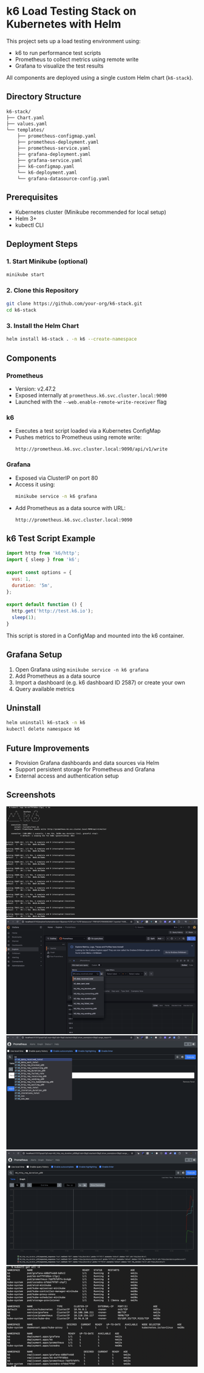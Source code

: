# k6 Load Testing Stack on Kubernetes with Helm

This project sets up a load testing environment using:

- k6 to run performance test scripts
- Prometheus to collect metrics using remote write
- Grafana to visualize the test results

All components are deployed using a single custom Helm chart (`k6-stack`).

## Directory Structure

```
k6-stack/
├── Chart.yaml
├── values.yaml
└── templates/
    ├── prometheus-configmap.yaml
    ├── prometheus-deployment.yaml
    ├── prometheus-service.yaml
    ├── grafana-deployment.yaml
    ├── grafana-service.yaml
    ├── k6-configmap.yaml
    └── k6-deployment.yaml
    └── grafana-datasource-config.yaml
```

## Prerequisites

- Kubernetes cluster (Minikube recommended for local setup)
- Helm 3+
- kubectl CLI

## Deployment Steps

### 1. Start Minikube (optional)

```bash
minikube start
```

### 2. Clone this Repository

```bash
git clone https://github.com/your-org/k6-stack.git
cd k6-stack
```

### 3. Install the Helm Chart

```bash
helm install k6-stack . -n k6 --create-namespace
```

## Components

### Prometheus

- Version: v2.47.2
- Exposed internally at `prometheus.k6.svc.cluster.local:9090`
- Launched with the `--web.enable-remote-write-receiver` flag

### k6

- Executes a test script loaded via a Kubernetes ConfigMap
- Pushes metrics to Prometheus using remote write:
  ```
  http://prometheus.k6.svc.cluster.local:9090/api/v1/write
  ```

### Grafana

- Exposed via ClusterIP on port 80
- Access it using:
  ```bash
  minikube service -n k6 grafana
  ```
- Add Prometheus as a data source with URL:
  ```
  http://prometheus.k6.svc.cluster.local:9090
  ```

## k6 Test Script Example

```javascript
import http from 'k6/http';
import { sleep } from 'k6';

export const options = {
  vus: 1,
  duration: '5m',
};

export default function () {
  http.get('http://test.k6.io');
  sleep(1);
}
```

This script is stored in a ConfigMap and mounted into the k6 container.

## Grafana Setup

1. Open Grafana using `minikube service -n k6 grafana`
2. Add Prometheus as a data source
3. Import a dashboard (e.g. k6 dashboard ID 2587) or create your own
4. Query available metrics

## Uninstall

```bash
helm uninstall k6-stack -n k6
kubectl delete namespace k6
```

## Future Improvements

- Provision Grafana dashboards and data sources via Helm
- Support persistent storage for Prometheus and Grafana
- External access and authentication setup

## Screenshots

![k6-logs](k6-logs.png)
![k6-metrics-grafana](k6-metrics-grafana.png)
![k6-metrics-list-prometheus](k6-metrics-list-prometheus.png)
![k6-metrics-prometheus](k6-metrics-prometheus.png)
![deployed-services](deployed-services.png)

